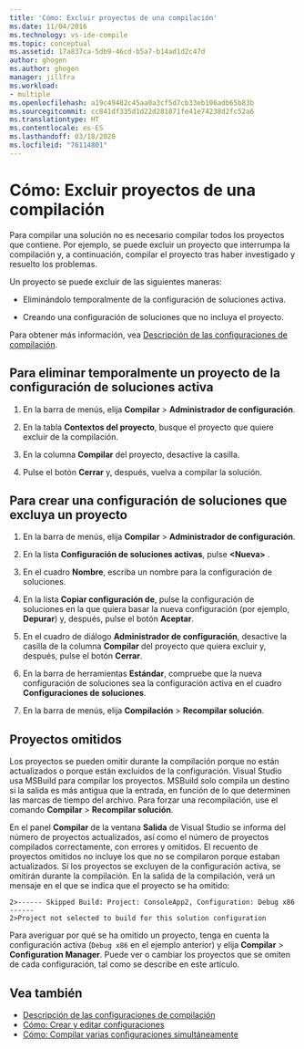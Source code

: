 ```yaml
---
title: 'Cómo: Excluir proyectos de una compilación'
ms.date: 11/04/2016
ms.technology: vs-ide-compile
ms.topic: conceptual
ms.assetid: 17a837ca-5db9-46cd-b5a7-b14ad1d2c47d
author: ghogen
ms.author: ghogen
manager: jillfra
ms.workload:
- multiple
ms.openlocfilehash: a19c49482c45aa0a3cf5d7cb33eb106adb65b83b
ms.sourcegitcommit: cc841df335d1d22d281871fe41e74238d2fc52a6
ms.translationtype: HT
ms.contentlocale: es-ES
ms.lasthandoff: 03/18/2020
ms.locfileid: "76114801"
---
```

# <a name="how-to-exclude-projects-from-a-build"></a>Cómo: Excluir proyectos de una compilación

Para compilar una solución no es necesario compilar todos los proyectos que contiene. Por ejemplo, se puede excluir un proyecto que interrumpa la compilación y, a continuación, compilar el proyecto tras haber investigado y resuelto los problemas.

Un proyecto se puede excluir de las siguientes maneras:

- Eliminándolo temporalmente de la configuración de soluciones activa.

- Creando una configuración de soluciones que no incluya el proyecto.

Para obtener más información, vea [Descripción de las configuraciones de compilación](../ide/understanding-build-configurations.md).

## <a name="to-temporarily-remove-a-project-from-the-active-solution-configuration"></a>Para eliminar temporalmente un proyecto de la configuración de soluciones activa

1. En la barra de menús, elija **Compilar** > **Administrador de configuración**.

2. En la tabla **Contextos del proyecto**, busque el proyecto que quiere excluir de la compilación.

3. En la columna **Compilar** del proyecto, desactive la casilla.

4. Pulse el botón **Cerrar** y, después, vuelva a compilar la solución.

## <a name="to-create-a-solution-configuration-that-excludes-a-project"></a>Para crear una configuración de soluciones que excluya un proyecto

1. En la barra de menús, elija **Compilar** > **Administrador de configuración**.

2. En la lista **Configuración de soluciones activas**, pulse **\<Nueva>** .

3. En el cuadro **Nombre**, escriba un nombre para la configuración de soluciones.

4. En la lista **Copiar configuración de**, pulse la configuración de soluciones en la que quiera basar la nueva configuración (por ejemplo, **Depurar**) y, después, pulse el botón **Aceptar**.

5. En el cuadro de diálogo **Administrador de configuración**, desactive la casilla de la columna **Compilar** del proyecto que quiera excluir y, después, pulse el botón **Cerrar**.

6. En la barra de herramientas **Estándar**, compruebe que la nueva configuración de soluciones sea la configuración activa en el cuadro **Configuraciones de soluciones**.

7. En la barra de menús, elija **Compilación** > **Recompilar solución**.

## <a name="skipped-projects"></a>Proyectos omitidos

Los proyectos se pueden omitir durante la compilación porque no están actualizados o porque están excluidos de la configuración. Visual Studio usa MSBuild para compilar los proyectos. MSBuild solo compila un destino si la salida es más antigua que la entrada, en función de lo que determinen las marcas de tiempo del archivo. Para forzar una recompilación, use el comando **Compilar** > **Recompilar solución**.

En el panel **Compilar** de la ventana **Salida** de Visual Studio se informa del número de proyectos actualizados, así como el número de proyectos compilados correctamente, con errores y omitidos. El recuento de proyectos omitidos no incluye los que no se compilaron porque estaban actualizados. Si los proyectos se excluyen de la configuración activa, se omitirán durante la compilación. En la salida de la compilación, verá un mensaje en el que se indica que el proyecto se ha omitido:

```output
2>------ Skipped Build: Project: ConsoleApp2, Configuration: Debug x86 ------
2>Project not selected to build for this solution configuration
```

Para averiguar por qué se ha omitido un proyecto, tenga en cuenta la configuración activa (`Debug x86` en el ejemplo anterior) y elija **Compilar** > **Configuration Manager**. Puede ver o cambiar los proyectos que se omiten de cada configuración, tal como se describe en este artículo.

## <a name="see-also"></a>Vea también

- [Descripción de las configuraciones de compilación](../ide/understanding-build-configurations.md)
- [Cómo: Crear y editar configuraciones](../ide/how-to-create-and-edit-configurations.md)
- [Cómo: Compilar varias configuraciones simultáneamente](../ide/how-to-build-multiple-configurations-simultaneously.md)
